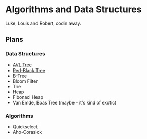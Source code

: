 # Algorithms and Data Structures

Luke, Louis and Robert, codin away.

## Plans

### Data Structures
* [AVL Tree](avl_trees)
* [Red-Black Tree](red_black_tree)
* B-Tree
* Bloom Filter
* Trie
* Heap
* Fibonaci Heap
* Van Emde, Boas Tree (maybe - it's kind of exotic)

### Algorithms
* Quickselect
* Aho-Corasick
